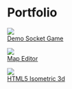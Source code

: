 # Portfolio

<div class="portfolio-containers">

<a href="/posts/demo-socket-game"><div class="mini-layout game-preview">
	<div class="img"><img src="images/portfolio/socketGame.png"></div>
	<div class="title">Demo Socket Game</div>
</div></a>

<a href="/posts/map-editor"><div class="mini-layout game-preview">
	<div class="img"><img src="images/portfolio/mapEdit.png"></div>
	<div class="title">Map Editor</div>
</div></a>

<a href="/posts/html5-isometric-3d"><div class="mini-layout game-preview">
	<div class="img"><img src="images/portfolio/isoPhaser.png"></div>
	<div class="title">HTML5 Isometric 3d</div>
</div></a>

</div>
